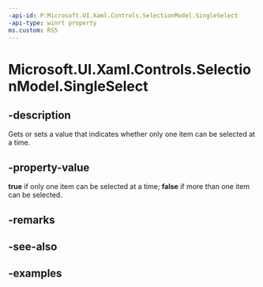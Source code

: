 ```yaml
---
-api-id: P:Microsoft.UI.Xaml.Controls.SelectionModel.SingleSelect
-api-type: winrt property
ms.custom: RS5
---
```


<!-- Property syntax.
public bool SingleSelect { get;  set; }
-->

# Microsoft.UI.Xaml.Controls.SelectionModel.SingleSelect

## -description

Gets or sets a value that indicates whether only one item can be selected at a time.

## -property-value

**true** if only one item can be selected at a time; **false** if more than one item can be selected.

## -remarks

## -see-also

## -examples

